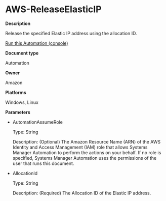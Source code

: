 # AWS\-ReleaseElasticIP<a name="automation-aws-releaseelasticip"></a>

**Description**

Release the specified Elastic IP address using the allocation ID\.

[Run this Automation \(console\)](https://console.aws.amazon.com/systems-manager/automation/execute/AWS-ReleaseElasticIP)

**Document type**

Automation

**Owner**

Amazon

**Platforms**

Windows, Linux

**Parameters**
+ AutomationAssumeRole

  Type: String

  Description: \(Optional\) The Amazon Resource Name \(ARN\) of the AWS Identity and Access Management \(IAM\) role that allows Systems Manager Automation to perform the actions on your behalf\. If no role is specified, Systems Manager Automation uses the permissions of the user that runs this document\.
+ AllocationId

  Type: String

  Description: \(Required\) The Allocation ID of the Elastic IP address\.
